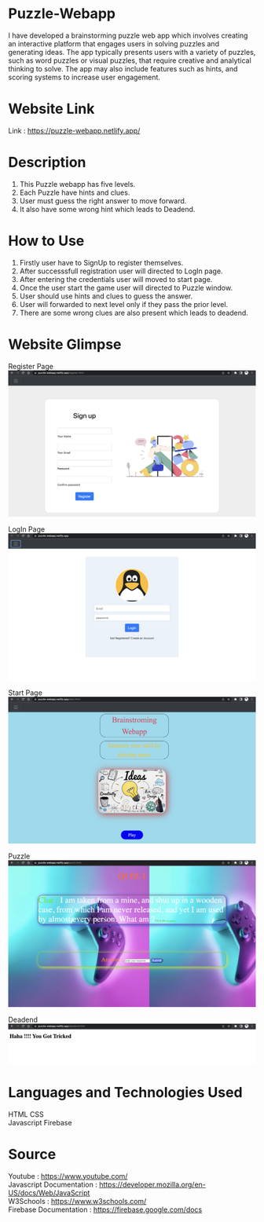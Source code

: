 # Puzzle-Webapp
I have developed a brainstorming puzzle web app which involves creating an interactive platform that engages users in solving puzzles and generating ideas. 
The app typically presents users with a variety of puzzles, such as word puzzles or visual puzzles, that require creative and analytical thinking to solve. 
The app may also include features such as hints, and scoring systems to increase user engagement.


# Website Link 
Link : https://puzzle-webapp.netlify.app/

# Description
1. This Puzzle webapp has five levels.  
2. Each Puzzle have hints and clues.   
3. User must guess the right answer to move forward.   
4. It also have some wrong hint which leads to Deadend.   

# How to Use 
1. Firstly user have to SignUp to register themselves.
2. After successsfull registration user will directed to LogIn page.     
3. After entering the credentials user will moved to start page.    
4. Once the user start the game user will directed to Puzzle window.  
5. User should use hints and clues to guess the answer.  
6. User will forwarded to next level only if they pass the prior level.
7. There are some wrong clues are also present which leads to deadend.

# Website Glimpse
Register Page     
![register page](WebsiteImages/register.png)      

LogIn Page      
![login page](WebsiteImages/login.png) 

Start Page    
![start page](WebsiteImages/start.png) 

Puzzle    
![quiz page](WebsiteImages/quiz.png) 

Deadend   
![Deadend page](WebsiteImages/trick.png) 

# Languages and Technologies Used
HTML 
CSS  
Javascript 
Firebase 

# Source
Youtube : https://www.youtube.com/    
Javascript Documentation : https://developer.mozilla.org/en-US/docs/Web/JavaScript     
W3Schools : https://www.w3schools.com/       
Firebase Documentation : https://firebase.google.com/docs   
